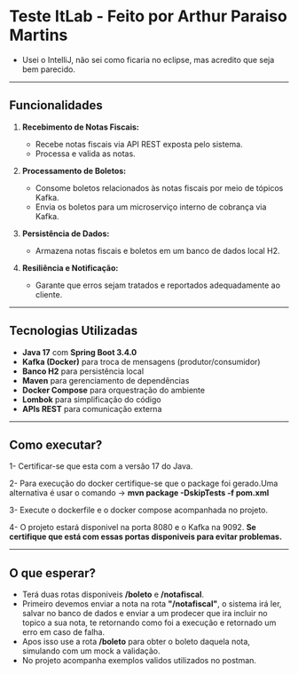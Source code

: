 # Teste ItLab - Feito por Arthur Paraiso Martins

- Usei o IntelliJ, não sei como ficaria no eclipse, mas acredito que seja bem parecido. 


---

## Funcionalidades

1. **Recebimento de Notas Fiscais:**
    - Recebe notas fiscais via API REST exposta pelo sistema.
    - Processa e valida as notas.

2. **Processamento de Boletos:**
    - Consome boletos relacionados às notas fiscais por meio de tópicos Kafka.
    - Envia os boletos para um microserviço interno de cobrança via Kafka.

3. **Persistência de Dados:**
    - Armazena notas fiscais e boletos em um banco de dados local H2.

4. **Resiliência e Notificação:**
    - Garante que erros sejam tratados e reportados adequadamente ao cliente.

---

## Tecnologias Utilizadas

- **Java 17** com **Spring Boot 3.4.0**
- **Kafka (Docker)** para troca de mensagens (produtor/consumidor)
- **Banco H2** para persistência local
- **Maven** para gerenciamento de dependências
- **Docker Compose** para orquestração do ambiente
- **Lombok** para simplificação do código
- **APIs REST** para comunicação externa

---

## Como executar?

1- Certificar-se que esta com a versão 17 do Java.

2- Para execução do docker certifique-se que o package foi gerado.Uma alternativa é usar o comando -> **mvn package -DskipTests -f pom.xml** 

3- Execute o dockerfile e o docker compose acompanhada no projeto.

4- O projeto estará disponivel na porta 8080 e o Kafka na 9092. **Se certifique que está com essas portas disponiveis para evitar problemas.**

---

## O que esperar?

- Terá duas rotas disponiveis **/boleto** e **/notafiscal**.
- Primeiro devemos enviar a nota na rota **"/notafiscal"**, o sistema irá ler, salvar no banco de dados e enviar a um prodecer que ira incluir no topico a sua nota, te retornando como foi a execução e retornado um erro em caso de falha.
- Apos isso use a rota  **/boleto** para obter o boleto daquela nota, simulando com um mock a validação.
- No projeto acompanha exemplos validos utilizados no postman.